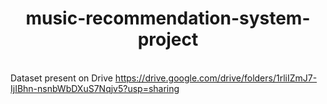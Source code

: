 <h1 align="center"> music-recommendation-system-project</h1>

<br> Dataset present on Drive
https://drive.google.com/drive/folders/1rliIZmJ7-IjIBhn-nsnbWbDXuS7Nqjv5?usp=sharing

